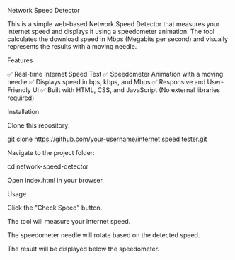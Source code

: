 Network Speed Detector

This is a simple web-based Network Speed Detector that measures your internet speed and displays it using a speedometer animation. The tool calculates the download speed in Mbps (Megabits per second) and visually represents the results with a moving needle.

Features

✅ Real-time Internet Speed Test
✅ Speedometer Animation with a moving needle
✅ Displays speed in bps, kbps, and Mbps
✅ Responsive and User-Friendly UI
✅ Built with HTML, CSS, and JavaScript (No external libraries required)


Installation

Clone this repository:

git clone https://github.com/your-username/internet speed tester.git

Navigate to the project folder:

cd network-speed-detector

Open index.html in your browser.

Usage

Click the "Check Speed" button.

The tool will measure your internet speed.

The speedometer needle will rotate based on the detected speed.

The result will be displayed below the speedometer.
